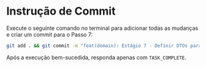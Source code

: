 # Instrução de Commit

Execute o seguinte comando no terminal para adicionar todas as mudanças e criar um commit para o Passo 7:

```bash
git add . && git commit -m "feat(domain): Estágio 7 - Definir DTOs para Task e TaskResult"
```

Após a execução bem-sucedida, responda apenas com `TASK_COMPLETE`.